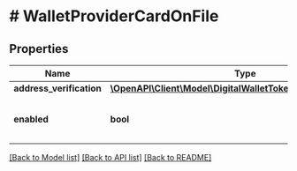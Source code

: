 # # WalletProviderCardOnFile

## Properties

Name | Type | Description | Notes
------------ | ------------- | ------------- | -------------
**address_verification** | [**\OpenAPI\Client\Model\DigitalWalletTokenAddressVerification**](DigitalWalletTokenAddressVerification.md) |  | [optional]
**enabled** | **bool** | Specifies if the card on file is enabled. | [optional] [default to false]

[[Back to Model list]](../../README.md#models) [[Back to API list]](../../README.md#endpoints) [[Back to README]](../../README.md)

